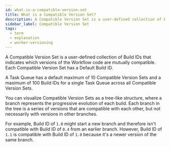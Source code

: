 ```yaml
---
id: what-is-a-compatible-version-set
title: What is a Compatible Version Set?
description: A Compatible Version Set is a user-defined collection of Build IDs that indicates which versions of the Workflow code are mutually compatible.
sidebar_label: Compatible Version Set
tags:
  - term
  - explanation
  - worker-versioning
---
```


A Compatible Version Set is a user-defined collection of Build IDs that indicates which versions of the Workflow code are mutually compatible.
Each Compatible Version Set has a Default Build ID.

A Task Queue has a default maximum of 10 Compatible Version Sets and a maximum of 100 Build IDs for a single Task Queue across all Compatible Version Sets.

You can visualize Compatible Version Sets as a tree-like structure, where a branch represents the progressive evolution of each build. Each branch in the tree is a series of versions that are compatible with each other, but not necessarily with versions in other branches.

For example, Build ID of `1.0` might start a new branch and therefore isn't compatible with Build ID of `0.4` from an earlier branch. However, Build ID of `1.1` is compatible with Build ID of `1.0` because it's a newer version of the same branch.
